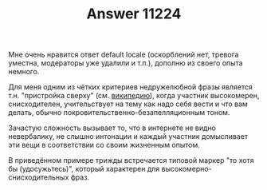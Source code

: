 ﻿---
title: "Answer 11224"
se.owner.user_id: 213987
se.owner.display_name: "A K"
se.owner.link: "https://ru.meta.stackoverflow.com/users/213987/a-k"
se.answer_id: 11224
se.question_id: 11215
se.post_type: answer
se.is_accepted: False
---
<p>Мне очень нравится ответ default locale (оскорблений нет, тревога уместна, модераторы уже удалили и т.п.), дополню из своего опыта немного.</p>
<p>Для меня одним из чётких критериев недружелюбной фразы является  т.н. &quot;пристройка сверху&quot; (см. <a href="https://ru.wikipedia.org/wiki/%D0%9F%D1%80%D0%B8%D1%81%D1%82%D1%80%D0%BE%D0%B9%D0%BA%D0%B0_(%D0%BF%D1%81%D0%B8%D1%85%D0%BE%D0%BB%D0%BE%D0%B3%D0%B8%D1%8F)" rel="nofollow noreferrer">википедию</a>), когда участник высокомерен, снисходителен, учительствует на тему как надо себя вести и что вам делать, обычно покровительственно-безапелляционным тоном.</p>
<p>Зачастую сложность вызывает то, что в интернете не видно невербалику, не слышно интонации и каждый участник домысливает эти вещи в соответствии со своим жизненным опытом.</p>
<p>В приведённом примере трижды встречается типовой маркер &quot;то хотя бы (удосужьтесь)&quot;, который характерен для высокомерно-снисходительных фраз.</p>
